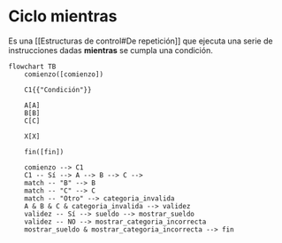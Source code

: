 # Ciclo mientras
Es una [[Estructuras de control#De repetición]] que ejecuta una serie de instrucciones dadas **mientras** se cumpla una condición.

```mermaid
flowchart TB
	comienzo([comienzo])
    
    C1{{"Condición"}}
    
    A[A]
    B[B]
    C[C]
    
    X[X]
    
	fin([fin])
    
	comienzo --> C1
	C1 -- Sí --> A --> B --> C -->
	match -- "B" --> B
	match -- "C" --> C
	match -- "Otro" --> categoria_invalida
	A & B & C & categoria_invalida --> validez
	validez -- Sí --> sueldo --> mostrar_sueldo
	validez -- NO --> mostrar_categoria_incorrecta
	mostrar_sueldo & mostrar_categoria_incorrecta --> fin
